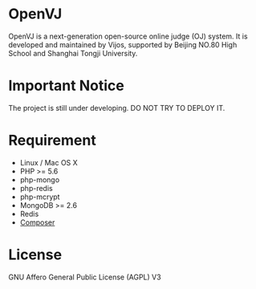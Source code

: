 OpenVJ
======

OpenVJ is a next-generation open-source online judge (OJ) system. It is developed and maintained by Vijos, supported by Beijing NO.80 High School and Shanghai Tongji University.

# Important Notice

The project is still under developing. DO NOT TRY TO DEPLOY IT.

# Requirement

- Linux / Mac OS X
- PHP >= 5.6
- php-mongo
- php-redis
- php-mcrypt
- MongoDB >= 2.6
- Redis
- [Composer](https://github.com/composer/composer)

# License

GNU Affero General Public License (AGPL) V3
